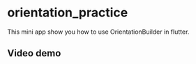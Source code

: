 # orientation_practice

This mini app show you how to use OrientationBuilder in flutter.

## Video demo


